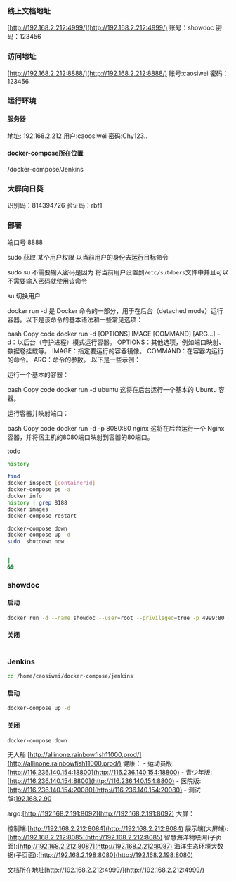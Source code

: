 ### 线上文档地址
[http://192.168.2.212:4999/](http://192.168.2.212:4999/)
账号：showdoc
密码：123456

### 访问地址
[http://192.168.2.212:8888/](http://192.168.2.212:8888/)
账号:caosiwei
密码：123456

### 运行环境
#### 服务器
地址: 192.168.2.212
用户:caoosiwei
密码:Chy123..
#### docker-compose所在位置
/docker-compose/Jenkins

### 大屏向日葵
识别码：814394726
验证码：rbf1
### 部署
端口号 8888

sudo 获取 某个用户权限 以当前用户的身份去运行目标命令

sudo su
    不需要输入密码是因为 将当前用户设置到`/etc/sutdoers`文件中并且可以不需要输入密码就使用该命令

su 切换用户

docker run -d 是 Docker 命令的一部分，用于在后台（detached mode）运行容器。以下是该命令的基本语法和一些常见选项：

bash
Copy code
docker run -d [OPTIONS] IMAGE [COMMAND] [ARG...]
-d：以后台（守护进程）模式运行容器。
OPTIONS：其他选项，例如端口映射、数据卷挂载等。
IMAGE：指定要运行的容器镜像。
COMMAND：在容器内运行的命令。
ARG：命令的参数。
以下是一些示例：

运行一个基本的容器：

bash
Copy code
docker run -d ubuntu
这将在后台运行一个基本的 Ubuntu 容器。

运行容器并映射端口：

bash
Copy code
docker run -d -p 8080:80 nginx
这将在后台运行一个 Nginx 容器，并将宿主机的8080端口映射到容器的80端口。

todo
```bash
history

find
docker inspect [containerid]
docker-compose ps -a
docker info
history | grep 8188
docker images
docker-compose restart

docker-compose down
docker-compose up -d
sudo  shutdown now


| 
&&

```

### showdoc

#### 启动

```bash
docker run -d --name showdoc --user=root --privileged=true -p 4999:80 -v /showdoc_data/html:/var/www/html/ 192.168.2.129:5000/showdoc:latest
```

#### 关闭

```
```

### Jenkins

```bash
cd /home/caosiwei/docker-compose/jenkins
```

#### 启动
```bash
docker-compose up -d
```

#### 关闭
```bash
docker-compose down
```

无人船
    [http://allinone.rainbowfish11000.prod/](http://allinone.rainbowfish11000.prod/)
健康：
  \- 运动员版: [http://116.236.140.154:18800](http://116.236.140.154:18800)
  \- 青少年版: [http://116.236.140.154:8800](http://116.236.140.154:8800)
  \- 医院版: [http://116.236.140.154:20080](http://116.236.140.154:20080)
  \- 测试版:[192.168.2.90](192.168.2.90)
	
argo:[http://192.168.2.191:8092](http://192.168.2.191:8092)
大屏：

控制端:[http://192.168.2.212:8084](http://192.168.2.212:8084)
展示端(大屏端):[http://192.168.2.212:8085](http://192.168.2.212:8085)
智慧海洋物联网(子页面):[http://192.168.2.212:8087](http://192.168.2.212:8087)
海洋生态环境大数据(子页面):[http://192.168.2.198:8080](http://192.168.2.198:8080)

文档所在地址[http://192.168.2.212:4999/](http://192.168.2.212:4999/)